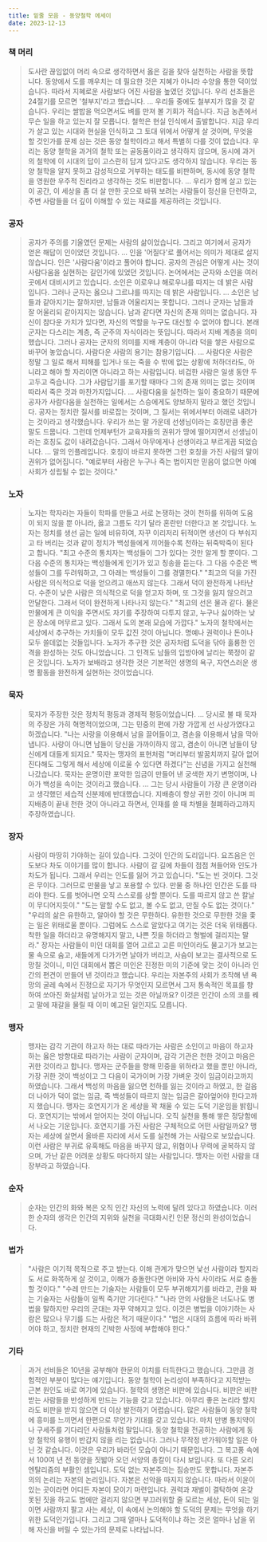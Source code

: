 ```yaml
---
title: 밑줄 모음 - 동양철학 에세이
date: 2023-12-13
---
```


### 책 머리
> 도사란 끊임없이 머리 속으로 생각하면서 옳은 길을 찾아 실천하는 사람을 뜻합니다.
> 동양에서 도를 깨우치는 데 필요한 것은 지혜가 아니라 수양을 통한 덕이었습니다. 따라서 지혜로운 사람보다 어진 사람을 높였던 것입니다.
> 우리 선조들은 24절기를 모르면 '철부지'라고 했습니다. ... 우리들 중에도 철부지가 많을 것 같습니다. 우리는 쌀밥을 먹으면서도 벼를 만져 볼 기회가 적습니다. 지금 농촌에서 무슨 일을 하고 있는지 잘 모릅니다.
> 철학은 현실 인식에서 출발합니다. 지금 우리가 살고 있는 시대와 현실을 인식하고 그 토대 위에서 어떻게 살 것이며, 무엇을 할 것인가를 문제 삼는 것은 동양 철학이라고 해서 특별히 다를 것이 없습니다. 
> 우리는 동양 철학을 과거의 철학 또는 골동품이라고 생각하지 않으며, 동시에 과거의 철학에 이 시대의 답이 고스란히 담겨 있다고도 생각하지 않습니다. 우리는 동양 철학을 알지 못하고 감성적으로 거부하는 태도를 비판하며, 동시에 동양 철학을 영원한 우주적 진리라고 생각하는 것도 비판합니다. ... 우리가 함께 살고 있는 이 공간, 이 세상을 좀 더 살 만한 곳으로 바꿔 보려는 사람들이 정신을 단련하고, 주변 사람들을 더 깊이 이해할 수 있는 재료를 제공하려는 것입니다.

###  공자
> 공자가 주의를 기울였던 문제는 사람의 삶이었습니다. 그리고 여기에서 공자가 얻은 해답이 인이었던 것입니다. ... 인을 '어질다'로 풀어서는 의미가 제대로 살지 않습니다. 인은 '사람다움'이라고 풀어야 합니다. 공자의 관심은 어떻게 사는 것이 사람다움을 실현하는 길인가에 있었던 것입니다.
> 논어에서는 군자와 소인을 여러 곳에서 대비시키고 있습니다. 소인은 이로우냐 해로우냐를 따지는 데 밝은 사람입니다. 그러나 군자는 옳으냐 그르냐를 따지는 데 밝은 사람입니다. ... 소인은 남들과 같아지기는 잘하지만, 남들과 어울리지는 못합니다. 그러나 군자는 남들과 잘 어울리되 같아지지는 않습니다. 남과 같다면 자신의 존재 의미는 없습니다. 자신이 참다운 가치가 있다면, 자신의 역할을 누구도 대신할 수 없어야 합니다.
> 본래 군자는 다스리는 계층, 즉 군주의 자식이라는 뜻입니다. 따라서 지배 계층을 의미했습니다. 그러나 공자는 군자의 의미를 지배 계층이 아니라 덕을 쌓은 사람으로 바꾸어 놓았습니다.
> 사람다운 사람의 용기는 참용기입니다. ... 사람다운 사람은 정말 그 일로 해서 피해를 입거나 또는 죽을 수 밖에 없는 상황에 처하더라도, 아니라고 해야 할 자리이면 아니라고 하는 사람입니다. 
> 비겁한 사람은 일생 동안 두고두고 죽습니다. 그가 사람답기를 포기할 때마다 그의 존재 의미는 없는 것이며 따라서 죽은 것과 마찬가지입니다. ... 사람다움을 실천하는 일이 중요하기 때문에 공자가 사람다움을 실천하는 일에서는 스승에게도 양보하지 말라고 했던 것입니다.
> 공자는 정치란 질서를 바로잡는 것이며, 그 질서는 위에서부터 아래로 내려가는 것이라고 생각했습니다.
> 우리가 쓰는 말 가운데 선생님이라는 호칭만큼 좋은 말도 드뭅니다. 그런데 언제부턴가 교육자들의 권위가 땅에 떨어지면서 선생님이라는 호칭도 값이 내려갔습니다. 그래서 아무에게나 선생이라고 부르게끔 되었습니다. ... 말의 인플레입니다. 호칭이 바르지 못하면 그런 호칭을 가진 사람의 말이 권위가 없어집니다.
> "예로부터 사람은 누구나 죽는 법이지만 믿음이 없으면 아예 사회가 성립될 수 없는 것이다."

### 노자
> 노자는 학자라는 자들이 학파를 만들고 서로 논쟁하는 것이 천하를 위하여 도움이 되지 않을 뿐 아니라, 옳고 그름도 각기 달라 혼란만 더한다고 본 것입니다.
> 노자는 정치를 생선 굽는 일에 비유하여, 자꾸 이리저리 뒤적이면 생선이 다 부숴지고 타 버리는 것과 같이 정치가 백성들에게 끼어들수록 천하는 뒤죽박죽이 된다고 합니다.
> "최고 수준의 통치자는 백성들이 그가 있다는 것만 알게 할 뿐이다. 그 다음 수준의 통치자는 백성들에게 인기가 있고 칭송을 듣는다. 그 다음 수준은 백성들이 그를 두려워하고, 그 아래는 백성들이 그를 경멸한다."
> "최고의 덕을 가진 사람은 의식적으로 덕을 얻으려고 애쓰지 않는다. 그래서 덕이 완전하게 나타난다. 수준이 낮은 사람은 의식적으로 덕을 얻고자 하며, 또 그것을 잃지 않으려고 안달한다. 그래서 덕이 완전하게 나타나지 않는다."
> "최고의 선은 물과 같다. 물은 만물에게 큰 이익을 주면서도 자기를 주장하여 다투지 않고, 누구나 싫어하는 낮은 장소에 머무르고 있다. 그래서 도의 본래 모습에 가깝다."
> 노자의 철학에서는 세상에서 추구하는 가치들이 모두 값진 것이 아닙니다. 명예나 권력이나 돈이나 모두 쓸데없는 것들입니다. 노자가 추구한 것은 공자처럼 도덕을 닦아 훌륭한 인격을 완성하는 것도 아니었습니다. 그 인격도 남들의 입방아에 날리는 쭉정이 같은 것입니다. 노자가 보배라고 생각한 것은 기본적인 생명의 욕구, 자연스러운 생명 활동을 완전하게 실현하는 것이었습니다.

### 묵자
> 묵자가 주장한 것은 정치적 평등과 경제적 평등이었습니다. ... 당시로 불 때 묵자의 주장은 가히 혁명적이었으며, 그는 민중의 편에 가장 가깝게 선 사상가였다고 하겠습니다.
> "나는 사랑을 이용해서 남을 끌어들이고, 겸손을 이용해서 남을 막아냅니다. 사랑이 아니면 남들이 당신을 가까이하지 않고, 겸손이 아니면 남들이 당신에게 대들게 되지요."
> 묵자는 맹자의 표현처럼 "머리부터 발꿈치까지 갈아 없어진다해도 그렇게 해서 세상에 이로울 수 있다면 하겠다"는 신념을 가지고 실천해 나갔습니다.
> 묵자는 운명이란 포악한 임금이 만들어 낸 궁색한 자기 변명이며, 나아가 백성을 속이는 것이라고 했습니다. ... 그는 당시 사람들이 가장 큰 운명이라고 생각했던 세습적 신분제에 반대했습니다. 지배층이 항상 귀한 것이 아니며 피지배층이 끝내 천한 것이 아니라고 하면서, 인재를 쓸 때 차별을 철폐하라고까지 주장하였습니다.

### 장자
> 사람이 마땅히 가야하는 길이 있습니다. 그것이 인간의 도리입니다. 요즈음은 인도보다 차도 이야기를 많이 합니다. 사람이 갈 길에 차들이 점점 쳐들어와 인도가 차도가 됩니다. 그래서 우리는 인도를 잃어 가고 있습니다.
> "도는 빈 것이다. 그것은 무이다. 그러므로 만물을 낳고 포용할 수 있다. 만물 중 하나인 인간은 도를 따라야 한다. 도를 벗어나면 오직 스스로를 상할 뿐이다. 도를 따르지 않고 쓴 칼날이 무디어지듯이."
> "도는 말할 수도 없고, 볼 수도 없고, 만질 수도 없는 것이다."
> "우리의 삶은 유한하고, 알아야 할 것은 무한하다. 유한한 것으로 무한한 것을 좇는 일은 위태로울 뿐이다. 그럼에도 스스로 알았다고 여기는 것은 더욱 위태롭다. 착한 일을 하더라고 유명해지지 말고, 나쁜 짓을 하더라고 형벌에 걸리지는 말라."
> 장자는 사람들이 미인 대회를 열어 고르고 고른 미인이라도 물고기가 보고는 물 속으로 숨고, 새들에게 다가가면 날아가 버리고, 사슴이 보고는 결사적으로 도망칠 것이니, 미인 대회에서 뽑은 미인은 진정한 미의 기준에 맞는 것이 아니라 인간의 편견이 만들어 낸 것이라고 했습니다.
> 우리는 자본주의 사회가 조작해 낸 욕망의 굴레 속에서 진정으로 자기가 무엇인지 모르면서 그저 통속적인 목표를 향하여 쏘아진 화살처럼 날아가고 있는 것은 아닐까요? 이것은 인간이 소의 코를 꿰고 말에 재갈을 물릴 때 이미 예고된 일인지도 모릅니다.

### 맹자
> 맹자는 감각 기관이 하고자 하는 대로 따라가는 사람은 소인이고 마음이 하고자 하는 옳은 방향대로 따라가는 사람이 군자이며, 감각 기관은 천한 것이고 마음은 귀한 것이라고 합니다.
> 맹자는 군주들을 향해 민중을 위하라고 했을 뿐만 아니라, 가장 귀한 것이 백성이고 그 다음이 국가이며 가장 가벼운 것이 임금이라고까지 하였습니다. 그래서 백성의 마음을 잃으면 천하를 잃는 것이라고 하였고, 한 걸음 더 나아가 덕이 없는 임금, 즉 백성들이 따르지 않는 임금은 갈아엎어야 한다고까지 했습니다.
> 맹자는 호연지기가 온 세상을 꽉 채울 수 있는 도덕 기운임을 밝힙니다. 호연지기는 밖에서 얻어지는 것이 아닙니다. 오직 실천을 통해 쌓은 정당함에서 나오는 기운입니다.
> 호연지기를 가진 사람은 구체적으로 어떤 사람일까요? 맹자는 세상에 살면서 올바른 자리에 서서 도를 실천해 가는 사람으로 보았습니다. 이런 사람은 부귀로 유혹해도 마음을 바꾸지 않고, 위협이나 무력에 굴복하지 않으며, 가난 같은 어려운 상황도 마다하지 않는 사람입니다. 맹자는 이런 사람을 대장부라고 하였습니다.

### 순자
> 순자는 인간의 화와 복은 오직 인간 자신의 노력에 달려 있다고 하였습니다. 이러한 순자의 생각은 인간의 지위와 실천을 극대화시킨 인문 정신의 완성이었습니다.

### 법가
> "사람은 이기적 목적으로 주고 받는다. 이해 관계가 맞으면 낯선 사람이라 할지라도 서로 화목하게 살 것이고, 이해가 충돌한다면 아비와 자식 사이라도 서로 충돌할 것이다."
> "수레 만드는 기술자는 사람들이 모두 부귀해지기를 바라고, 관을 짜는 기술자는 사람들이 일찍 죽기만 기다린다."
> "나라 안의 사람들은 너도나도 병법을 말하지만 우리의 군대는 자꾸 약해지고 있다. 이것은 병법을 이야기하는 사람은 많으나 무기를 드는 사람은 적기 때문이다."
> "법은 시대의 흐름에 따라 바뀌어야 하고, 정치란 현재의 긴박한 사정에 부합해야 한다."

### 기타
> 과거 선비들은 10년을 공부해야 한문의 이치를 터득한다고 했습니다. 그만큼 경험적인 부분이 많다는 얘기입니다. 동양 철학이 논리성이 부족하다고 지적받는 근본 원인도 바로 여기에 있습니다.
> 철학의 생명은 비판에 있습니다. 비판은 비판받는 사람들을 반성하게 만드는 기능을 갖고 있습니다. 아무리 좋은 논리라 할지라도 비판을 받지 않으면 더 이상 발전하기 어렵습니다. 
> 많은 사람들이 동양 철학에 흥미를 느끼면서 한편으로 무언가 기대를 갖고 있습니다. 마치 만병 통치약이나 구세주를 기다리던 사람들처럼 말입니다.
> 동양 철학을 전공하는 사람에게 동양 철학의 유행이 반갑지 않을 리는 없습니다. 그러나 무작정 반가워야할 일은 아닌 것 같습니다. 이것은 우리가 바라던 모습이 아니기 때문입니다. 그 복고풍 속에서 100여 년 전 동양을 짓밟아 오던 서양의 총칼이 다시 보입니다. 또 다른 오리엔탈리즘의 부활인 셈입니다.
> 도덕 없는 자본주의는 짐승만도 못합니다. 자본주의의 논리는 자본의 논리입니다. 자본은 선악을 따지지 않습니다. 따라서 이윤이 있는 곳이라면 어디든 자본이 모이기 마련입니다. 권력과 재벌이 결탁하여 온갖 못된 짓을 하고도 법에만 걸리지 않으면 부끄러워할 줄 모르는 세상, 돈이 되는 일이면 사람까지 팔고 사는 세상, 이 속에서 논의해야 할 도덕의 문제는 무엇을 하기 위한 도덕인가입니다. 그리고 그때 얼마나 도덕적이냐 하는 것은 얼마나 남을 위해 자신을 버릴 수 있는가의 문제로 나타납니다.
